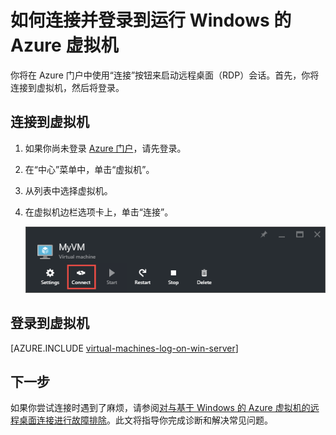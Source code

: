 <!-- not suitable for Mooncake -->

<properties
	pageTitle="连接到 Windows Server VM | Azure"
	description="了解如何使用 Azure 门户和 Resource Manager 部署模型连接并登录到 Windows Server VM。"
	services="virtual-machines-windows"
	documentationCenter=""
	authors="cynthn"
	manager="timlt"
	editor="tysonn"
	tags="azure-resource-manager"/>

<tags
	ms.service="virtual-machines-windows"
	ms.date="01/21/2016"
	wacn.date=""/>

# 如何连接并登录到运行 Windows 的 Azure 虚拟机 

你将在 Azure 门户中使用“连接”按钮来启动远程桌面（RDP）会话。首先，你将连接到虚拟机，然后将登录。

## 连接到虚拟机

1. 如果你尚未登录 [Azure 门户](https://portal.azure.cn/)，请先登录。

2.	在“中心”菜单中，单击“虚拟机”。

3.	从列表中选择虚拟机。

4. 在虚拟机边栏选项卡上，单击“连接”。

	![连接到虚拟机](./media/virtual-machines-windows-connect-logon/connect.png)

## 登录到虚拟机

[AZURE.INCLUDE [virtual-machines-log-on-win-server](../includes/virtual-machines-log-on-win-server.md)]

## 下一步

如果你尝试连接时遇到了麻烦，请参阅[对与基于 Windows 的 Azure 虚拟机的远程桌面连接进行故障排除](/documentation/articles/virtual-machines-windows-troubleshoot-rdp-connection)。此文将指导你完成诊断和解决常见问题。

<!---HONumber=Mooncake_0411_2016-->